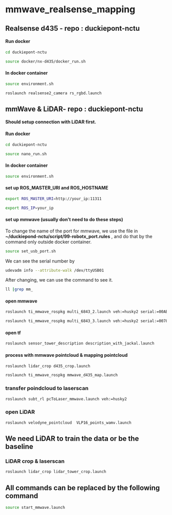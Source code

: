 # mmwave_realsense_mapping
## Realsense d435 - repo : duckiepont-nctu
#### Run docker 
```bash
cd duckiepont-nctu
```
```bash
source docker/nx-d435/docker_run.sh
```
#### In docker container 
```bash
source environment.sh
```
```bash
roslaunch realsense2_camera rs_rgbd.launch
```

## mmWave & LiDAR- repo : duckiepont-nctu
#### Should setup connection with LiDAR first.
#### Run docker 
```bash
cd duckiepont-nctu
```
```bash
source nano_run.sh
```
#### In docker container 
```bash
source environment.sh
```
#### set up ROS_MASTER_URI and ROS_HOSTNAME
```bash
export ROS_MASTER_URI=http://your_ip:11311
```
```bash
export ROS_IP=your_ip
```
#### set up mmwave (usually don't need to do these steps)
To change the name of the port  for mmwave, we use the file in **~/duckiepond-nctu/script/99-robotx_port.rules** , and do that by the command only outside docker container.
```bash
source set_usb_port.sh
```
We can see the serial number by 
```bash
udevadm info --attribute-walk /dev/ttyUSB01
```
After changing, we can use the command to see it.
```bash
ll |grep mm_ 
 ```
 #### open mmwave
```bash
roslaunch ti_mmwave_rospkg multi_6843_2.launch veh:=husky2 serial:=00AB4BE1
```
```bash
roslaunch ti_mmwave_rospkg multi_6843_3.launch veh:=husky2 serial:=00789E0C
```
#### open tf
```bash
roslaunch sensor_tower_description description_with_jackal.launch
```
#### process with mmwave pointcloud & mapping pointcloud
```bash
roslaunch lidar_crop d435_crop.launch
```
```bash
roslaunch ti_mmwave_rospkg mmwave_d435_map.launch
```
### transfer poindcloud to laserscan
```bash
roslaunch subt_rl pcToLaser_mmwave.launch veh:=husky2
```
### open LiDAR
```bash
roslaunch velodyne_pointcloud  VLP16_points_wamv.launch
```
## We need LiDAR to train the data or be the baseline
### LiDAR crop & laserscan
```bash
roslaunch lidar_crop lidar_tower_crop.launch
```
## All commands can be replaced by the following command
```bash
source start_mmwave.launch
```
